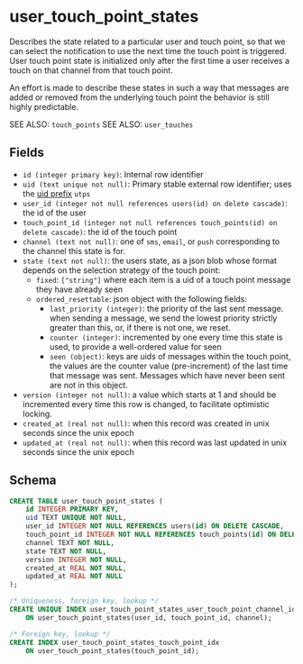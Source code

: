 # user_touch_point_states

Describes the state related to a particular user and touch point, so that we can
select the notification to use the next time the touch point is triggered. User
touch point state is initialized only after the first time a user receives a
touch on that channel from that touch point.

An effort is made to describe these states in such a way that messages are added
or removed from the underlying touch point the behavior is still highly
predictable.

SEE ALSO: `touch_points`
SEE ALSO: `user_touches`

## Fields

- `id (integer primary key)`: Internal row identifier
- `uid (text unique not null)`: Primary stable external row identifier; uses
  the [uid prefix](../uid_prefixes.md) `utps`
- `user_id (integer not null references users(id) on delete cascade)`: the id
  of the user
- `touch_point_id (integer not null references touch_points(id) on delete cascade)`:
  the id of the touch point
- `channel (text not null)`: one of `sms`, `email`, or `push` corresponding to the
  channel this state is for.
- `state (text not null)`: the users state, as a json blob whose format depends on the
  selection strategy of the touch point:
  - `fixed`: `["string"]` where each item is a uid of a touch point message they have
    already seen
  - `ordered_resettable`: json object with the following fields:
    - `last_priority (integer)`: the priority of the last sent message. when sending a
      message, we send the lowest priority strictly greater than this, or, if there is
      not one, we reset.
    - `counter (integer)`: incremented by one every time this state is used, to provide
      a well-ordered value for seen
    - `seen (object)`: keys are uids of messages within the touch point, the values are
      the counter value (pre-increment) of the last time that message was sent. Messages
      which have never been sent are not in this object.
- `version (integer not null)`: a value which starts at 1 and should be incremented every
  time this row is changed, to facilitate optimistic locking.
- `created_at (real not null)`: when this record was created in unix seconds since the unix
  epoch
- `updated_at (real not null)`: when this record was last updated in unix seconds since the
  unix epoch

## Schema

```sql
CREATE TABLE user_touch_point_states (
    id INTEGER PRIMARY KEY,
    uid TEXT UNIQUE NOT NULL,
    user_id INTEGER NOT NULL REFERENCES users(id) ON DELETE CASCADE,
    touch_point_id INTEGER NOT NULL REFERENCES touch_points(id) ON DELETE CASCADE,
    channel TEXT NOT NULL,
    state TEXT NOT NULL,
    version INTEGER NOT NULL,
    created_at REAL NOT NULL,
    updated_at REAL NOT NULL
);

/* Uniqueness, foreign key, lookup */
CREATE UNIQUE INDEX user_touch_point_states_user_touch_point_channel_idx
    ON user_touch_point_states(user_id, touch_point_id, channel);

/* Foreign key, lookup */
CREATE INDEX user_touch_point_states_touch_point_idx
    ON user_touch_point_states(touch_point_id);
```
